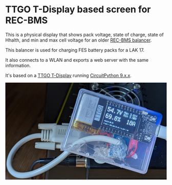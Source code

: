 # TTGO T-Display based screen for REC-BMS
This is a physical display that shows pack voltage, 
state of charge, state of Hhalth, and min and max cell voltage
for an older [REC-BMS balancer](https://www.rec-bms.com/battery-management-system/).

This balancer is used for charging FES battery packs for a LAK 17.

It also connects to a WLAN and exports a web server with the same information.

It's based on a [TTGO T-Display](https://www.lilygo.cc/en-pl/products/lilygo%C2%AE-ttgo-t-display-1-14-inch-lcd-esp32-control-board)
running [CircuitPython 9.x.x](https://circuitpython.org/board/lilygo_ttgo_tdisplay_esp32_16m/).

![Screenshot](fes_recbms_display.jpeg "Screenshot")
